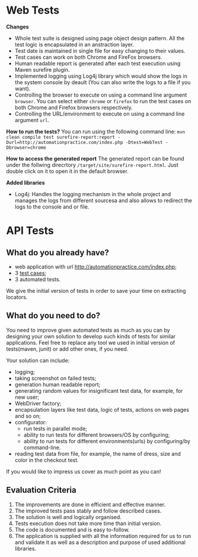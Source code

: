 # Web Tests

**Changes**
 * Whole test suite is designed using page object design pattern. All the test logic is encapsulated in an anstraction layer.
 * Test date is maintained in single file for easy changing to their values.
 * Test cases can work on both Chrome and FireFox browsers.
 * Human readable report is generated after each test execution using Maven surefire plugin.
 * Implemented logging using Log4j library which would show the logs in the system console by deault (You can also write the logs to a file if you want).
 * Controlling the browser to execute on using a command line argument `browser`. You can select either `chrome` or `firefox` to run the test cases on both Chrome and Firefox browsers respectively. 
 * Controlling the URL/environment to execute on using a command line argument `url`.

**How to run the tests?**
You can run using the following command line: `mvn clean compile test surefire-report:report -Durl=http://automationpractice.com/index.php -Dtest=WebTest -Dbrowser=chrome`

**How to access the generated report**
The generated report can be found under the follwing direcrtory `/target/site/surefire-report.html`. Just double click on it to open it in the default browser.

**Added libraries**
 * Log4j: Handles the logging mechanism in the whole project and manages the logs from different sourcesa and also allows to redirect the logs to the console and or file.

# API Tests

**What do you already have?**
-----
 * web application with url http://automationpractice.com/index.php;
 * 3 [test cases](TESTCASES.md);
 * 3 automated tests.
 
We give the initial version of tests in order to save your time on extracting locators. 

**What do you need to do?**
----
You need to improve given automated tests as much as you can by designing your own solution to develop such kinds of tests for similar applications.
Feel free to replace any tool we used in initial version of tests(maven, junit) or add other ones, if you need.

Your solution can include:
* logging;
* taking screenshot on failed tests;
* generation human readable report;
* generating random values for insignificant test data, for example, for new user;
* WebDriver factory;
* encapsulation layers like test data, logic of tests, actions on web pages and so on;
* configurator:
  * run tests in parallel mode;
  * ability to run tests for different browsers/OS by configuring;
  * ability to run tests for different environments(urls) by configuring/by command-line.
* reading test data from file, for example, the name of dress, size and color in the checkout test.

If you would like to impress us cover as much point as you can!

**Evaluation Criteria**
-------------------
1. The improvements are done in efficient and effective manner.
2. The improved tests pass stably and follow described cases.
3. The solution is well and logically organised.
4. Tests execution does not take more time than initial version.
5. The code is documented and is easy to-follow.
6. The application is supplied with all the information required for us to run and validate it as well as a description and purpose of used additional libraries.
